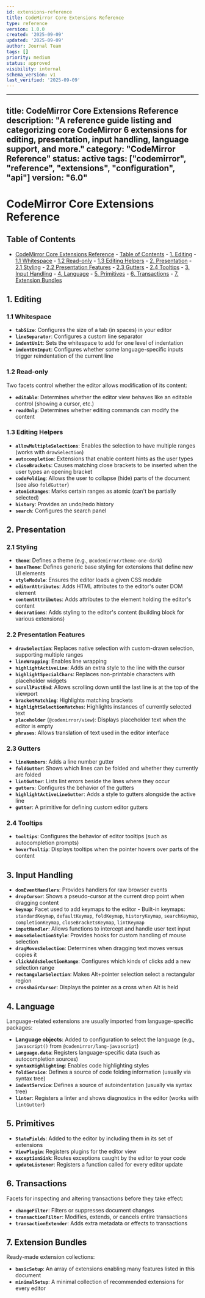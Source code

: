 ```yaml
---
id: extensions-reference
title: CodeMirror Core Extensions Reference
type: reference
version: 1.0.0
created: '2025-09-09'
updated: '2025-09-09'
author: Journal Team
tags: []
priority: medium
status: approved
visibility: internal
schema_version: v1
last_verified: '2025-09-09'
---
```


***

title: CodeMirror Core Extensions Reference
description: "A reference guide listing and categorizing core CodeMirror 6 extensions for editing, presentation, input handling, language support, and more."
category: "CodeMirror Reference"
status: active
tags: \["codemirror", "reference", "extensions", "configuration", "api"]
version: "6.0"
--------------

# CodeMirror Core Extensions Reference

## Table of Contents

- [CodeMirror Core Extensions Reference](#codemirror-core-extensions-reference)
  \- [Table of Contents](#table-of-contents)
  \- [1. Editing](#1-editing)
  \- [1.1 Whitespace](#11-whitespace)
  \- [1.2 Read-only](#12-read-only)
  \- [1.3 Editing Helpers](#13-editing-helpers)
  \- [2. Presentation](#2-presentation)
  \- [2.1 Styling](#21-styling)
  \- [2.2 Presentation Features](#22-presentation-features)
  \- [2.3 Gutters](#23-gutters)
  \- [2.4 Tooltips](#24-tooltips)
  \- [3. Input Handling](#3-input-handling)
  \- [4. Language](#4-language)
  \- [5. Primitives](#5-primitives)
  \- [6. Transactions](#6-transactions)
  \- [7. Extension Bundles](#7-extension-bundles)

## 1. Editing

### 1.1 Whitespace

- **`tabSize`**: Configures the size of a tab (in spaces) in your editor
- **`lineSeparator`**: Configures a custom line separator
- **`indentUnit`**: Sets the whitespace to add for one level of indentation
- **`indentOnInput`**: Configures whether some language-specific inputs trigger reindentation of the current line

### 1.2 Read-only

Two facets control whether the editor allows modification of its content:

- **`editable`**: Determines whether the editor view behaves like an editable control (showing a cursor, etc.)
- **`readOnly`**: Determines whether editing commands can modify the content

### 1.3 Editing Helpers

- **`allowMultipleSelections`**: Enables the selection to have multiple ranges (works with `drawSelection`)
- **`autocompletion`**: Extensions that enable content hints as the user types
- **`closeBrackets`**: Causes matching close brackets to be inserted when the user types an opening bracket
- **`codeFolding`**: Allows the user to collapse (hide) parts of the document (see also `foldGutter`)
- **`atomicRanges`**: Marks certain ranges as atomic (can't be partially selected)
- **`history`**: Provides an undo/redo history
- **`search`**: Configures the search panel

## 2. Presentation

### 2.1 Styling

- **`theme`**: Defines a theme (e.g., `@codemirror/theme-one-dark`)
- **`baseTheme`**: Defines generic base styling for extensions that define new UI elements
- **`styleModule`**: Ensures the editor loads a given CSS module
- **`editorAttributes`**: Adds HTML attributes to the editor's outer DOM element
- **`contentAttributes`**: Adds attributes to the element holding the editor's content
- **`decorations`**: Adds styling to the editor's content (building block for various extensions)

### 2.2 Presentation Features

- **`drawSelection`**: Replaces native selection with custom-drawn selection, supporting multiple ranges
- **`lineWrapping`**: Enables line wrapping
- **`highlightActiveLine`**: Adds an extra style to the line with the cursor
- **`highlightSpecialChars`**: Replaces non-printable characters with placeholder widgets
- **`scrollPastEnd`**: Allows scrolling down until the last line is at the top of the viewport
- **`bracketMatching`**: Highlights matching brackets
- **`highlightSelectionMatches`**: Highlights instances of currently selected text
- **`placeholder`** (`@codemirror/view`): Displays placeholder text when the editor is empty
- **`phrases`**: Allows translation of text used in the editor interface

### 2.3 Gutters

- **`lineNumbers`**: Adds a line number gutter
- **`foldGutter`**: Shows which lines can be folded and whether they currently are folded
- **`lintGutter`**: Lists lint errors beside the lines where they occur
- **`gutters`**: Configures the behavior of the gutters
- **`highlightActiveLineGutter`**: Adds a style to gutters alongside the active line
- **`gutter`**: A primitive for defining custom editor gutters

### 2.4 Tooltips

- **`tooltips`**: Configures the behavior of editor tooltips (such as autocompletion prompts)
- **`hoverTooltip`**: Displays tooltips when the pointer hovers over parts of the content

## 3. Input Handling

- **`domEventHandlers`**: Provides handlers for raw browser events
- **`dropCursor`**: Shows a pseudo-cursor at the current drop point when dragging content
- **`keymap`**: Facet used to add keymaps to the editor
  \- Built-in keymaps: `standardKeymap`, `defaultKeymap`, `foldKeymap`, `historyKeymap`, `searchKeymap`, `completionKeymap`, `closeBracketsKeymap`, `lintKeymap`
- **`inputHandler`**: Allows functions to intercept and handle user text input
- **`mouseSelectionStyle`**: Provides hooks for custom handling of mouse selection
- **`dragMovesSelection`**: Determines when dragging text moves versus copies it
- **`clickAddsSelectionRange`**: Configures which kinds of clicks add a new selection range
- **`rectangularSelection`**: Makes Alt+pointer selection select a rectangular region
- **`crosshairCursor`**: Displays the pointer as a cross when Alt is held

## 4. Language

Language-related extensions are usually imported from language-specific packages:

- **Language objects**: Added to configuration to select the language (e.g., `javascript()` from `@codemirror/lang-javascript`)
- **`Language.data`**: Registers language-specific data (such as autocompletion sources)
- **`syntaxHighlighting`**: Enables code highlighting styles
- **`foldService`**: Defines a source of code folding information (usually via syntax tree)
- **`indentService`**: Defines a source of autoindentation (usually via syntax tree)
- **`linter`**: Registers a linter and shows diagnostics in the editor (works with `lintGutter`)

## 5. Primitives

- **`StateFields`**: Added to the editor by including them in its set of extensions
- **`ViewPlugin`**: Registers plugins for the editor view
- **`exceptionSink`**: Routes exceptions caught by the editor to your code
- **`updateListener`**: Registers a function called for every editor update

## 6. Transactions

Facets for inspecting and altering transactions before they take effect:

- **`changeFilter`**: Filters or suppresses document changes
- **`transactionFilter`**: Modifies, extends, or cancels entire transactions
- **`transactionExtender`**: Adds extra metadata or effects to transactions

## 7. Extension Bundles

Ready-made extension collections:

- **`basicSetup`**: An array of extensions enabling many features listed in this document
- **`minimalSetup`**: A minimal collection of recommended extensions for every editor

